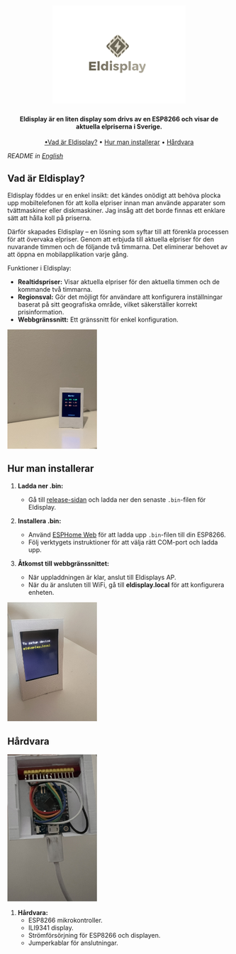 <h1 align="center">
  <br>
  <a href=""><img src="https://github.com/PhPersson/eldisplay/blob/main/images/logo.png" alt="logo height="300" width="300"></a>
</h1>

<h4 align="center">Eldisplay är en liten display som drivs av en ESP8266 och visar de aktuella elpriserna i Sverige.</h4>
<p align="center">
  <a href="#vad-ar-eldisplay">•Vad är Eldisplay?</a> •
  <a href="#hur-man-installera">Hur man installerar</a> •
  <a href="#hårdvara">Hårdvara</a>
</p>

_README in [English](README-en.md)_



## Vad är Eldisplay?

Eldisplay föddes ur en enkel insikt: det kändes onödigt att behöva plocka upp mobiltelefonen för att kolla elpriser innan man använde apparater som tvättmaskiner eller diskmaskiner. Jag insåg att det borde finnas ett enklare sätt att hålla koll på priserna.

Därför skapades Eldisplay – en lösning som syftar till att förenkla processen för att övervaka elpriser. Genom att erbjuda till aktuella elpriser för den nuvarande timmen och de följande två timmarna. Det eliminerar behovet av att öppna en mobilapplikation varje gång.


Funktioner i Eldisplay:

* **Realtidspriser:** Visar aktuella elpriser för den aktuella timmen och de kommande två timmarna.
* **Regionsval:** Gör det möjligt för användare att konfigurera inställningar baserat på sitt geografiska område, vilket säkerställer korrekt prisinformation.
* **Webbgränssnitt:** Ett gränssnitt för enkel konfiguration.

<a href=""><img src="https://github.com/PhPersson/eldisplay/raw/main/images/eldisplay.jpeg" alt="" height="40%" width="40%"></a>

## Hur man installerar

1. **Ladda ner .bin:**
   - Gå till [release-sidan](https://github.com/PhPersson/eldisplay/releases) och ladda ner den senaste `.bin`-filen för Eldisplay.

2. **Installera .bin:**
   - Använd [ESPHome Web](https://web.esphome.io/) för att ladda upp `.bin`-filen till din ESP8266.
   - Följ verktygets instruktioner för att välja rätt COM-port och ladda upp.

3. **Åtkomst till webbgränssnittet:**
   - När uppladdningen är klar, anslut till Eldisplays AP.
   - När du är ansluten till WiFi, gå till __eldisplay.local__ för att konfigurera enheten.

<img src="https://github.com/PhPersson/eldisplay/blob/main/images/setup_error.jpeg" width=40% height=40% >

## Hårdvara
<a href=""><img src="https://github.com/PhPersson/eldisplay/raw/main/images/eldisplay_below.jpeg" alt="" height="40%" width="40%"></a>

1. **Hårdvara:**
   - ESP8266 mikrokontroller.
   - ILI9341 display.
   - Strömförsörjning för ESP8266 och displayen.
   - Jumperkablar för anslutningar.

